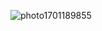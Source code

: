 ![photo1701189855](https://github.com/BasedLabs/.github/assets/20720035/7e68c3e0-6f3e-46b6-b55a-d5fb4f2bc978)
